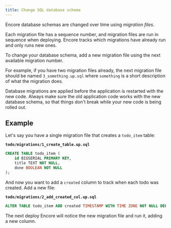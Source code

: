 ```yaml
---
title: Change SQL database schema
---
```


Encore database schemas are changed over time using *migration files*.

Each migration file has a sequence number, and migration files are run
in sequence when deploying. Encore tracks which migrations have already run
and only runs new ones.

To change your database schema, add a new migration file using the next
available migration number.

For example, if you have two migration files already,
the next migration file should be named `3_something.up.sql` where
`something` is a short description of what the migration does.

<Callout type="important">
Database migrations are applied before the application is restarted
with the new code. Always make sure the old application code works with
the new database schema, so that things don't break while your new code
is being rolled out.
</Callout>

## Example

Let's say you have a single migration file that creates a `todo_item` table:

**`todo/migrations/1_create_table.up.sql`**
```sql
CREATE TABLE todo_item (
    id BIGSERIAL PRIMARY KEY,
    title TEXT NOT NULL,
    done BOOLEAN NOT NULL
);
```

And now you want to add a `created` column to track when each todo was created.
Add a new file:

**`todo/migrations/2_add_created_col.up.sql`**
```sql
ALTER TABLE todo_item ADD created TIMESTAMP WITH TIME ZONE NOT NULL DEFAULT NOW();
```

The next deploy Encore will notice the new migration file and run it, adding
a new column.
